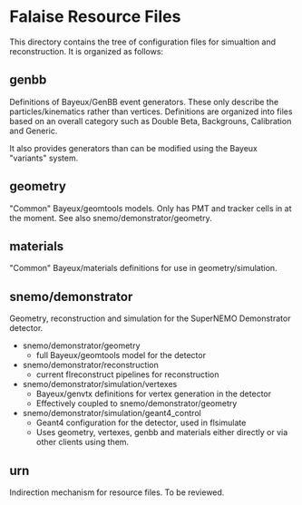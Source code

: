 Falaise Resource Files
======================

This directory contains the tree of configuration files for simualtion
and reconstruction. It is organized as follows:

genbb
-----

Definitions of Bayeux/GenBB event generators. These only describe
the particles/kinematics rather than vertices. Definitions are
organized into files based on an overall category such as Double Beta,
Backgrouns, Calibration and Generic.

It also provides generators than can be modified using the Bayeux
"variants" system.


geometry
--------

"Common" Bayeux/geomtools models. Only has PMT and tracker cells in
at the moment. See also snemo/demonstrator/geometry.


materials
---------

"Common" Bayeux/materials definitions for use in geometry/simulation.


snemo/demonstrator
------------------

Geometry, reconstruction and simulation for the SuperNEMO Demonstrator
detector.

- snemo/demonstrator/geometry
  - full Bayeux/geomtools model for the detector
- snemo/demonstrator/reconstruction
  - current flreconstruct pipelines for reconstruction
- snemo/demonstrator/simulation/vertexes
  - Bayeux/genvtx definitions for vertex generation in the detector
  - Effectively coupled to snemo/demonstrator/geometry
- snemo/demonstrator/simulation/geant4_control
  - Geant4 configuration for the detector, used in flsimulate
  - Uses geometry, vertexes, genbb and materials either directly
    or via other clients using them.

urn
---
Indirection mechanism for resource files. To be reviewed.

